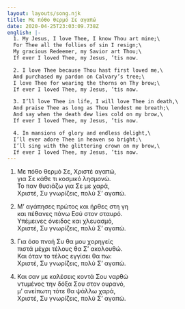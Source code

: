 ```yaml
---
layout: layouts/song.njk
title: Με πόθο θερμό Σε αγαπώ
date: 2020-04-25T23:03:09.738Z
english: |-
  1. My Jesus, I love Thee, I know Thou art mine;\
  For Thee all the follies of sin I resign;\
  My gracious Redeemer, my Savior art Thou;\
  If ever I loved Thee, my Jesus, ’tis now.

  2. I love Thee because Thou hast first loved me,\
  And purchased my pardon on Calvary’s tree;\
  I love Thee for wearing the thorns on Thy brow;\
  If ever I loved Thee, my Jesus, ’tis now.

  3. I’ll love Thee in life, I will love Thee in death,\
  And praise Thee as long as Thou lendest me breath;\
  And say when the death dew lies cold on my brow,\
  If ever I loved Thee, my Jesus, ’tis now.

  4. In mansions of glory and endless delight,\
  I’ll ever adore Thee in heaven so bright;\
  I’ll sing with the glittering crown on my brow,\
  If ever I loved Thee, my Jesus, ’tis now.
---
```

1. Με πόθο θερμό Σε, Χριστέ αγαπώ,\
για Σε κάθε τι κοσμικό λησμονώ.\
Το παν θυσιάζω για Σε με χαρά,\
Χριστέ, Συ γνωρίζεις, πολύ Σ’ αγαπώ.

2. Μ’ αγάπησες πρώτος και ήρθες στη γη\
και πέθανες πάνω Εσύ στον σταυρό.\
Υπέμεινες όνειδος και χλευασμό,\
Χριστέ, Συ γνωρίζεις, πολύ Σ’ αγαπώ.

3. Για όσο πνοή Συ θα μου χορηγείς\
πιστά μέχρι τέλους θα Σ’ ακολουθώ.\
Και όταν το τέλος εγγίσει θα πω:\
Χριστέ, Συ γνωρίζεις, πολύ Σ’ αγαπώ.

4. Και σαν με καλέσεις κοντά Σου ναρθώ\
ντυμένος την δόξα Σου στον ουρανό,\
μ’ ανείπωτη τότε θα ψάλλω χαρά,\
Χριστέ, Συ γνωρίζεις, πολύ Σ’ αγαπώ.
